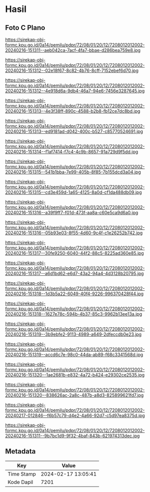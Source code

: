 # Hasil

## Foto C Plano

https://sirekap-obj-formc.kpu.go.id/0a14/pemilu/pdpr/72/08/01/20/12/7208012012002-20240216-151311--aeb042ca-7acf-4fa7-bbae-d286bea759e8.jpg

https://sirekap-obj-formc.kpu.go.id/0a14/pemilu/pdpr/72/08/01/20/12/7208012012002-20240216-151312--02e18f67-8c82-4b76-8cff-7152ebef6d70.jpg

https://sirekap-obj-formc.kpu.go.id/0a14/pemilu/pdpr/72/08/01/20/12/7208012012002-20240216-151312--4e918d6a-9db4-46a7-94e6-7456e3287645.jpg

https://sirekap-obj-formc.kpu.go.id/0a14/pemilu/pdpr/72/08/01/20/12/7208012012002-20240216-151313--4e3f38ff-890c-4588-b2b8-fb12ce7dc8bd.jpg

https://sirekap-obj-formc.kpu.go.id/0a14/pemilu/pdpr/72/08/01/20/12/7208012012002-20240216-151313--ed9181ad-d042-400c-b527-c85770524691.jpg

https://sirekap-obj-formc.kpu.go.id/0a14/pemilu/pdpr/72/08/01/20/12/7208012012002-20240216-151314--f1af7414-f7c4-4c9b-8657-91a729d9f5dd.jpg

https://sirekap-obj-formc.kpu.go.id/0a14/pemilu/pdpr/72/08/01/20/12/7208012012002-20240216-151315--541b1bba-7e99-405b-8f85-7b155dcd3a04.jpg

https://sirekap-obj-formc.kpu.go.id/0a14/pemilu/pdpr/72/08/01/20/12/7208012012002-20240216-151315--cd3e459d-1a65-4125-8a0d-cf1da488db09.jpg

https://sirekap-obj-formc.kpu.go.id/0a14/pemilu/pdpr/72/08/01/20/12/7208012012002-20240216-151316--a39f9ff7-f01d-473f-aa8a-c60e5ca9d6a0.jpg

https://sirekap-obj-formc.kpu.go.id/0a14/pemilu/pdpr/72/08/01/20/12/7208012012002-20240216-151316--05b93e03-8f55-4d60-9c4f-c1e26252b742.jpg

https://sirekap-obj-formc.kpu.go.id/0a14/pemilu/pdpr/72/08/01/20/12/7208012012002-20240216-151317--30fe9250-6040-44f2-88c5-8225ad360e85.jpg

https://sirekap-obj-formc.kpu.go.id/0a14/pemilu/pdpr/72/08/01/20/12/7208012012002-20240216-151317--a6d1bd62-e6d7-43a2-94a4-4d3128b20795.jpg

https://sirekap-obj-formc.kpu.go.id/0a14/pemilu/pdpr/72/08/01/20/12/7208012012002-20240216-151318--1d3b5a22-6049-40f4-9226-996370428f44.jpg

https://sirekap-obj-formc.kpu.go.id/0a14/pemilu/pdpr/72/08/01/20/12/7208012012002-20240216-151318--1627e78c-594b-4b37-85c3-9962b13ee13a.jpg

https://sirekap-obj-formc.kpu.go.id/0a14/pemilu/pdpr/72/08/01/20/12/7208012012002-20240216-151319--3b9ebfe2-9113-4989-a649-2dfeccdb0e23.jpg

https://sirekap-obj-formc.kpu.go.id/0a14/pemilu/pdpr/72/08/01/20/12/7208012012002-20240216-151319--accd6c7e-98c0-44da-ab89-f68c3341568d.jpg

https://sirekap-obj-formc.kpu.go.id/0a14/pemilu/pdpr/72/08/01/20/12/7208012012002-20240216-151320--1ae2681b-e832-4a72-b424-e29302ce2535.jpg

https://sirekap-obj-formc.kpu.go.id/0a14/pemilu/pdpr/72/08/01/20/12/7208012012002-20240216-151320--838626ac-2a8c-487b-a8d3-825899621fd7.jpg

https://sirekap-obj-formc.kpu.go.id/0a14/pemilu/pdpr/72/08/01/20/12/7208012012002-20240217-012846--f6b57c79-d4e2-4a66-92d7-c5d97ea8375d.jpg

https://sirekap-obj-formc.kpu.go.id/0a14/pemilu/pdpr/72/08/01/20/12/7208012012002-20240216-151311--9b7bc1d9-9f32-4baf-843b-621974313dec.jpg


## Metadata

| Key        | Value               |
| ---------- | ------------------- |
| Time Stamp | 2024-02-17 13:05:41 |
| Kode Dapil | 7201                |



